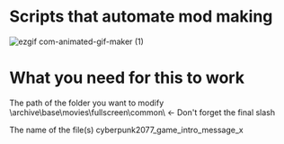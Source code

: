 # Scripts that automate mod making

![ezgif com-animated-gif-maker (1)](https://github.com/user-attachments/assets/39c0d73f-e3b1-4a71-acac-a729a5f9269a)

# What you need for this to work

The path of the folder you want to modify \archive\base\movies\fullscreen\common\  <- Don't forget the final slash

The name of the file(s) cyberpunk2077_game_intro_message_x
